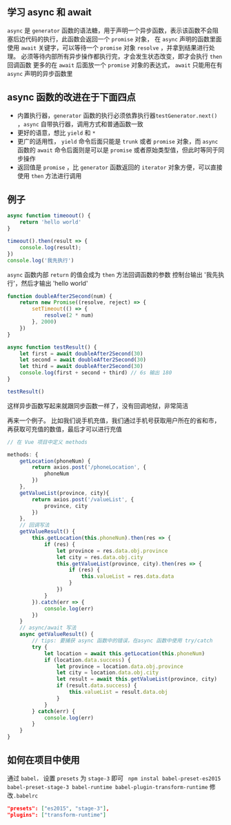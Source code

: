 ## 学习 async 和 await

`async` 是 `generator` 函数的语法糖，用于声明一个异步函数，表示该函数不会阻塞后边代码的执行，此函数会返回一个 `promise` 对象，
在 `async` 声明的函数里面使用 `await` 关键字，可以等待一个 `promise` 对象 `resolve` ，并拿到结果进行处理。
必须等待内部所有异步操作都执行完，才会发生状态改变，即才会执行 `then` 回调函数
更多的在 `await` 后面放一个 `promise` 对象的表达式， `await` 只能用在有 `async` 声明的异步函数里

## async 函数的改进在于下面四点
- 内置执行器，`generator` 函数的执行必须依靠执行器`testGenerator.next()` ，`async` 自带执行器，调用方式和普通函数一致
- 更好的语意，想比 `yield` 和 `*`
- 更广的适用性， `yield` 命令后面只能是 `trunk` 或者 `promise` 对象，而 `async` 函数的 `await` 命令后面则是可以是 `promise` 或者原始类型值，但此时等同于同步操作
- 返回值是 `promise` ，比 `generator` 函数返回的 `iterator` 对象方便，可以直接使用 `then` 方法进行调用


## 例子
```js
async function timeoout() {
    return 'hello world'
}

timeout().then(result => {
    console.log(result);
})
console.log('我先执行')
```

`async` 函数内部 `return` 的值会成为 `then` 方法回调函数的参数
控制台输出 '我先执行'，然后才输出 'hello world'


```js
function doubleAfter2Second(num) {
    return new Promise((resolve, reject) => {
        setTimeout(() => {
            resolve(2 * num)
        }, 2000)
    })
}

async function testResult() {
    let first = await doubleAfter2Second(30)
    let second = await doubleAfter2Second(30)
    let third = await doubleAfter2Second(30)
    console.log(first + second + third) // 6s 输出 180
}

testResult()
```

这样异步函数写起来就跟同步函数一样了，没有回调地狱，非常简洁

再来一个例子。
比如我们说手机充值，我们通过手机号获取用户所在的省和市，再获取可充值的数值，最后才可以进行充值

```js
// 在 Vue 项目中定义 methods

methods: {
    getLocation(phoneNum) {
        return axios.post('/phoneLocation', {
            phoneNum
        })
    },
    getValueList(province, city){
        return axios.post('/valueList', {
            province, city
        })
    },
    // 回调写法
    getValueResult() {
        this.getLocation(this.phoneNum).then(res => {
            if (res) {
                let province = res.data.obj.province
                let city = res.data.obj.city
                this.getValueList(province, city).then(res => {
                    if (res) {
                        this.valueList = res.data.data
                    }
                })
            }
        }).catch(err => {
            console.log(err)
        })
    }
    // async/await 写法
    async getValueResult() {
        // tips: 要捕获 async 函数中的错误，在async 函数中使用 try/catch
        try {
            let location = await this.getLocation(this.phoneNum)
            if (location.data.success) {
                let province = location.data.obj.province
                let city = location.data.obj.city
                let result = await this.getValueList(province, city)
                if (result.data.success) {
                    this.valueList = result.data.obj
                }
            }
        } catch(err) {
            console.log(err)
        }
    }
}
```



## 如何在项目中使用
通过 `babel，` 设置 `presets` 为 `stage-3` 即可
` npm instal babel-preset-es2015 babel-preset-stage-3 babel-runtime babel-plugin-transform-runtime`
修改`.babelrc`

```json
"presets": ["es2015", "stage-3"],
"plugins": ["transform-runtime"]
```